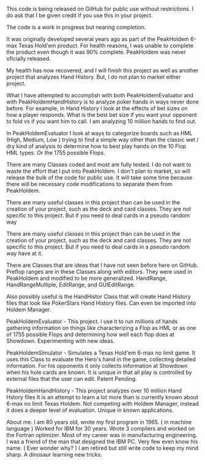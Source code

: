 This code is being released on GitHub for public use without restrictions. 
I do ask that I be given credit if you use this in your project.

The code is a work in progress but nearing completion.
 
It was originally developed several years ago as part of the PeakHoldem 
6-max Texas Hold'em product. For health reasons, I  was unable to complete 
the product even though it was 90% complete.  PeakHoldem was never oficially 
released. 
 
 My health has now recovered, and I will finish this project as well as another 
 project that analyzes Hand History.  But, I do not plan to market either project. 

 What I have attempted to accomplish with both PeakHoldemEvaluator and with 
 PeakHoldemHandHistory is to analyze poker hands in ways never done before.
 For example, in Hand History I look at the effects of bet sizes on how
 a player responds. What is the best bet size if you want your opponent to
 fold vs if you want him to call. I am analyzing 10 million hands to find out.

 In PeakHoldemEvaluator I look at ways to categorize boards such as HML 
 (High, Medium, Low ) trying to find a simple way other than the classic 
 wet / dry kind of analysis to determine how to best play hands on the 10 
 Flop HML types. Or the 1755 possible Flops. 
 
There are many Classes coded and most are fully tested.  I do not want to waste
the effort that I put into PeakHoldem.  I don't plan to market, so will release the
bulk of the code for public use.  It will take some time because there will be 
necessary code modifications to separate them from PeakHoldem.

There are many useful classes in this project than can be used in the 
 creation of your project, such as the deck and card classes. They are
 not specific to this project. But if you need to deal cards in a pseudo random way

 There are many useful classes in this project than can be used in the  creation of
 your project, such as the deck and card classes. They are not specific to this project.
But if you need to deal cards in a pseudo random way  have at it.

 There are Classes that are ideas that I have not seen before here on GitHub.
 Preflop ranges are in these Classes along with editors. They were used in PeakHoldem
 and modified to be more generalized. HandRange, HandRangeMultiple, EditRange, and
 GUIEditRange.

 Also possibly useful is the HandHistor Class that will create Hand History files
 that look like PokerStars Hand History files. Can even be imported into Holdem Manager.
 
PeakHoldemEvaluator - This project. I use it to run millions of hands gathering 
information on things like characterizing a Flop as HML or as one of 1755 
possible Flops and determining how well each flop does at Showdown. 
Experimenting with new ideas.

PeakHoldemSimulator - Simulates a Texas Hold'em 6-max no limit game.
It uses this Class to evaluate the Hero's hand in the game, collecting
detailed information. For his opponents it only collects information
at Showdown when his hole cards are known. It is unique in that all
play is controlled by external files that the user can edit. Patent Pending.

PeakHoldemHandHistory - This project analyzes over 10 million Hand Hstory files
It is an attempt to learn a lot more than is currently known about 6-max no limit 
Texas Holdem. Not competing with Holdem Manager, instead it does a deeper level of evaluation. 
Unique in known applications. 

About me. I am 80 years old, wrote my first program in 1965. ( in machine language )
Worked for IBM for 30 years. Wrote 3 compilers and worked on the Fortran optimizer. 
Most of my career was in manufacturing engineering. I was a friend of the man that
designed the IBM PC. Very few even know his name. ( Ever wonder why? ) 
I am retired but still write code to keep my mind sharp. A dinosaur learning new tricks.  
